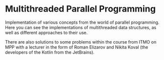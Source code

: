# Multithreaded Parallel Programming
Implementation of various concepts from the world of parallel programming. Here you can see the implementations of multithreaded data structures, as well as different approaches to their use.	

There are also solutions to some problems within the course from ITMO on MPP with a lecturer in the form of Roman Elizarov and Nikita Koval (the developers of the Kotlin from the JetBrains).
